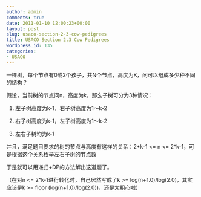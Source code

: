 ```yaml
---
author: admin
comments: true
date: 2011-01-10 12:00:23+00:00
layout: post
slug: usaco-section-2-3-cow-pedigrees
title: USACO Section 2.3 Cow Pedigrees
wordpress_id: 135
categories:
- USACO
---
```


一棵树，每个节点有0或2个孩子，共N个节点，高度为K，问可以组成多少种不同的结构？

 

假设，当前树的节点问n，高度为k，那么子树可分为3种情况：

 

  
  1. 左子树高度为k-1，右子树高度为1～k-2
   
  2. 右子树高度为k-1，左子树高度为1～k-2
   
  3. 左右子树均为k-1
 

并且，满足题目要求的树的节点与高度有这样的关系：2\*k-1 <= n <= 2^k-1，可是根据这个关系枚举左右子树的节点数

 

于是就可以用递归+DP的方法解出这道题了。

 

（在对n <= 2^k-1进行转化时，自己居然写成了k >= log(n+1.0)/log(2.0)，其实应该是k >= floor (log(n+1.0)/log(2.0))，还是太粗心啦）
